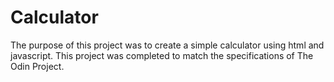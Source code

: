 # Calculator
The purpose of this project was to create a simple calculator using html and javascript.
This project was completed to match the specifications of The Odin Project.
